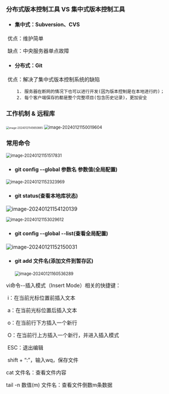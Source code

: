 ### 分布式版本控制工具  VS  集中式版本控制工具

- #### 集中式：Subversion、CVS

​	优点：维护简单

​	缺点：中央服务器单点故障

- #### 分布式：Git

​	优点：解决了集中式版本控制系统的缺陷

		1. 服务器在断网的情况下也可以进行开发(因为版本控制是在本地进行的)；
		2. 每个客户端保存的都是整个完整项目(包含历史记录)，更加安全



### 工作机制 & 远程库

<img src="https://cdn.jsdelivr.net/gh/chenshuosheng/picture/git/image-20240121145650885.png" alt="image-20240121145650885" style="zoom: 50%;" />





<img src="https://cdn.jsdelivr.net/gh/chenshuosheng/picture/git/image-20240121150019604.png" alt="image-20240121150019604" style="zoom: 80%;" />



### 常用命令

<img src="https://cdn.jsdelivr.net/gh/chenshuosheng/picture/git/image-20240121151517831.png" alt="image-20240121151517831" style="zoom:80%;" />



- #### git config --global  参数名 参数值(全局配置)

<img src="https://cdn.jsdelivr.net/gh/chenshuosheng/picture/git/image-20240121152323969.png" alt="image-20240121152323969" style="zoom:80%;" />



- #### git status(查看本地库状态)

![image-20240121154120139](https://cdn.jsdelivr.net/gh/chenshuosheng/picture/git/image-20240121154120139.png)



<img src="https://cdn.jsdelivr.net/gh/chenshuosheng/picture/git/image-20240121153029612.png" alt="image-20240121153029612" style="zoom:80%;" />



- #### git config --global --list(查看全局配置)

![image-20240121152150031](https://cdn.jsdelivr.net/gh/chenshuosheng/picture/git/image-20240121152150031.png)



- #### git add 文件名(添加文件到暂存区)

  <img src="https://cdn.jsdelivr.net/gh/chenshuosheng/picture/git/image-20240121160536289.png" alt="image-20240121160536289" style="zoom:80%;" />



vi命令--插入模式（Insert Mode）相关的快捷键：

​		i：在当前光标位置前插入文本

​		a：在当前光标位置后插入文本

​		o：在当前行下方插入一个新行

​		O：在当前行上方插入一个新行，并进入插入模式

​		ESC：退出编辑

​		shift + “:”，输入wq，保存文件



cat 文件名：查看文件内容

tail -n 数值(m) 文件名：查看文件倒数m条数据